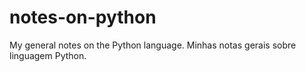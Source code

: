 # notes-on-python
 My general notes on the Python language. Minhas notas gerais sobre linguagem Python.
